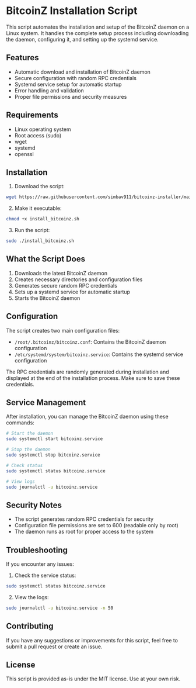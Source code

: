 # BitcoinZ Installation Script

This script automates the installation and setup of the BitcoinZ daemon on a Linux system. It handles the complete setup process including downloading the daemon, configuring it, and setting up the systemd service.

## Features

- Automatic download and installation of BitcoinZ daemon
- Secure configuration with random RPC credentials
- Systemd service setup for automatic startup
- Error handling and validation
- Proper file permissions and security measures

## Requirements

- Linux operating system
- Root access (sudo)
- wget
- systemd
- openssl

## Installation

1. Download the script:
```bash
wget https://raw.githubusercontent.com/simbav911/bitcoinz-installer/main/install_bitcoinz.sh
```

2. Make it executable:
```bash
chmod +x install_bitcoinz.sh
```

3. Run the script:
```bash
sudo ./install_bitcoinz.sh
```

## What the Script Does

1. Downloads the latest BitcoinZ daemon
2. Creates necessary directories and configuration files
3. Generates secure random RPC credentials
4. Sets up a systemd service for automatic startup
5. Starts the BitcoinZ daemon

## Configuration

The script creates two main configuration files:

- `/root/.bitcoinz/bitcoinz.conf`: Contains the BitcoinZ daemon configuration
- `/etc/systemd/system/bitcoinz.service`: Contains the systemd service configuration

The RPC credentials are randomly generated during installation and displayed at the end of the installation process. Make sure to save these credentials.

## Service Management

After installation, you can manage the BitcoinZ daemon using these commands:

```bash
# Start the daemon
sudo systemctl start bitcoinz.service

# Stop the daemon
sudo systemctl stop bitcoinz.service

# Check status
sudo systemctl status bitcoinz.service

# View logs
sudo journalctl -u bitcoinz.service
```

## Security Notes

- The script generates random RPC credentials for security
- Configuration file permissions are set to 600 (readable only by root)
- The daemon runs as root for proper access to the system

## Troubleshooting

If you encounter any issues:

1. Check the service status:
```bash
sudo systemctl status bitcoinz.service
```

2. View the logs:
```bash
sudo journalctl -u bitcoinz.service -n 50
```

## Contributing

If you have any suggestions or improvements for this script, feel free to submit a pull request or create an issue.

## License

This script is provided as-is under the MIT license. Use at your own risk.
